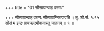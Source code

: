 +++
title = "01 सीसायान्वाह वरुणः"

+++
सीसायान्वाह वरुणः सीसायाग्निरुपावति । तु. शौ.सं. १.१५  
सीसं म इन्द्रः प्रायच्छदमीवायास्तु चातनम् ॥ १ ॥